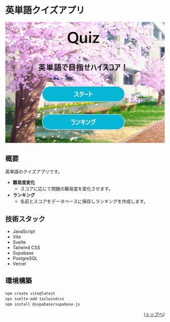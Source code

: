 <div id="top"></div>

# 英単語クイズアプリ

![](/src/assets/title.png)

## 概要

英単語のクイズアプリです。

- **難易度変化**
  - スコアに応じて問題の難易度を変化させます。
- **ランキング**
  - 名前とスコアをデータベースに保存しランキングを作成します。

## 技術スタック

- JavaScript
- Vite
- Svelte
- Tailwind CSS
- Supabase
- PostgreSQL
- Vercel

## 環境構築

```sh
npm create vite@latest
npx svelte-add tailwindcss
npm install @supabase/supabase-js
```

<p align="right">(<a href="#top">トップへ</a>)</p>
